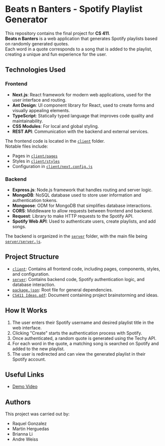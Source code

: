 # Beats n Banters - Spotify Playlist Generator

This repository contains the final project for **CS 411**.  
**Beats n Banters** is a web application that generates Spotify playlists based on randomly generated quotes.  
Each word in a quote corresponds to a song that is added to the playlist, creating a unique and fun experience for the user.

## Technologies Used

### Frontend
- **Next.js**: React framework for modern web applications, used for the user interface and routing.
- **Ant Design**: UI component library for React, used to create forms and visually appealing elements.
- **TypeScript**: Statically typed language that improves code quality and maintainability.
- **CSS Modules**: For local and global styling.
- **REST API**: Communication with the backend and external services.

The frontend code is located in the [`client`](client/README.md) folder.  
Notable files include:
- Pages in [`client/pages`](client/pages/index.tsx)  
- Styles in [`client/styles`](client/styles/globals.css)  
- Configuration in [`client/next.config.js`](client/next.config.js)  

### Backend
- **Express.js**: Node.js framework that handles routing and server logic.
- **MongoDB**: NoSQL database used to store user information and authentication tokens.
- **Mongoose**: ODM for MongoDB that simplifies database interactions.
- **CORS**: Middleware to allow requests between frontend and backend.
- **Request**: Library to make HTTP requests to the Spotify API.
- **Spotify Web API**: Used to authenticate users, create playlists, and add songs.

The backend is organized in the [`server`](server/server.js) folder, with the main file being [`server/server.js`](server/server.js).

## Project Structure
- [`client`](client/README.md): Contains all frontend code, including pages, components, styles, and configuration.
- [`server`](server/server.js): Contains backend code, Spotify authentication logic, and database interaction.
- [`package.json`](package.json): Root file for general dependencies.
- [`CS411 Ideas.pdf`](CS411%20Ideas.pdf): Document containing project brainstorming and ideas.

## How It Works
1. The user enters their Spotify username and desired playlist title in the web interface.
2. Clicking "Create" starts the authentication process with Spotify.
3. Once authenticated, a random quote is generated using the Techy API.
4. For each word in the quote, a matching song is searched on Spotify and added to the new playlist.
5. The user is redirected and can view the generated playlist in their Spotify account.

## Useful Links
- [Demo Video](https://drive.google.com/file/d/10ZcAo1bhdb4bepdkU_n97LVaLUDqB9Lx/view?usp=sharing)

## Authors
This project was carried out by:
- Raquel Gonzalez  
- Martin Herguedas  
- Brianna Li  
- Andre Weiss
